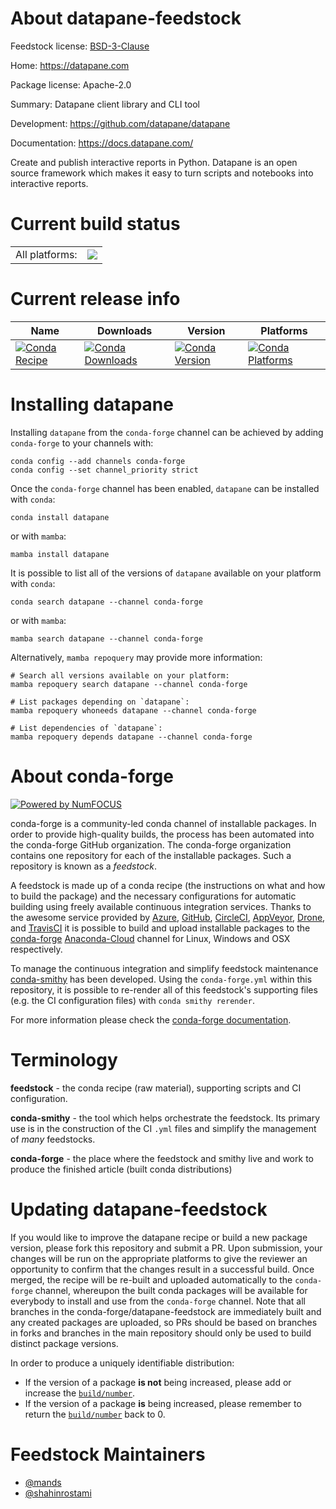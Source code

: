 About datapane-feedstock
========================

Feedstock license: [BSD-3-Clause](https://github.com/conda-forge/datapane-feedstock/blob/main/LICENSE.txt)

Home: https://datapane.com

Package license: Apache-2.0

Summary: Datapane client library and CLI tool

Development: https://github.com/datapane/datapane

Documentation: https://docs.datapane.com/

Create and publish interactive reports in Python.
Datapane is an open source framework which makes
it easy to turn scripts and notebooks into interactive reports.


Current build status
====================


<table><tr><td>All platforms:</td>
    <td>
      <a href="https://dev.azure.com/conda-forge/feedstock-builds/_build/latest?definitionId=10207&branchName=main">
        <img src="https://dev.azure.com/conda-forge/feedstock-builds/_apis/build/status/datapane-feedstock?branchName=main">
      </a>
    </td>
  </tr>
</table>

Current release info
====================

| Name | Downloads | Version | Platforms |
| --- | --- | --- | --- |
| [![Conda Recipe](https://img.shields.io/badge/recipe-datapane-green.svg)](https://anaconda.org/conda-forge/datapane) | [![Conda Downloads](https://img.shields.io/conda/dn/conda-forge/datapane.svg)](https://anaconda.org/conda-forge/datapane) | [![Conda Version](https://img.shields.io/conda/vn/conda-forge/datapane.svg)](https://anaconda.org/conda-forge/datapane) | [![Conda Platforms](https://img.shields.io/conda/pn/conda-forge/datapane.svg)](https://anaconda.org/conda-forge/datapane) |

Installing datapane
===================

Installing `datapane` from the `conda-forge` channel can be achieved by adding `conda-forge` to your channels with:

```
conda config --add channels conda-forge
conda config --set channel_priority strict
```

Once the `conda-forge` channel has been enabled, `datapane` can be installed with `conda`:

```
conda install datapane
```

or with `mamba`:

```
mamba install datapane
```

It is possible to list all of the versions of `datapane` available on your platform with `conda`:

```
conda search datapane --channel conda-forge
```

or with `mamba`:

```
mamba search datapane --channel conda-forge
```

Alternatively, `mamba repoquery` may provide more information:

```
# Search all versions available on your platform:
mamba repoquery search datapane --channel conda-forge

# List packages depending on `datapane`:
mamba repoquery whoneeds datapane --channel conda-forge

# List dependencies of `datapane`:
mamba repoquery depends datapane --channel conda-forge
```


About conda-forge
=================

[![Powered by
NumFOCUS](https://img.shields.io/badge/powered%20by-NumFOCUS-orange.svg?style=flat&colorA=E1523D&colorB=007D8A)](https://numfocus.org)

conda-forge is a community-led conda channel of installable packages.
In order to provide high-quality builds, the process has been automated into the
conda-forge GitHub organization. The conda-forge organization contains one repository
for each of the installable packages. Such a repository is known as a *feedstock*.

A feedstock is made up of a conda recipe (the instructions on what and how to build
the package) and the necessary configurations for automatic building using freely
available continuous integration services. Thanks to the awesome service provided by
[Azure](https://azure.microsoft.com/en-us/services/devops/), [GitHub](https://github.com/),
[CircleCI](https://circleci.com/), [AppVeyor](https://www.appveyor.com/),
[Drone](https://cloud.drone.io/welcome), and [TravisCI](https://travis-ci.com/)
it is possible to build and upload installable packages to the
[conda-forge](https://anaconda.org/conda-forge) [Anaconda-Cloud](https://anaconda.org/)
channel for Linux, Windows and OSX respectively.

To manage the continuous integration and simplify feedstock maintenance
[conda-smithy](https://github.com/conda-forge/conda-smithy) has been developed.
Using the ``conda-forge.yml`` within this repository, it is possible to re-render all of
this feedstock's supporting files (e.g. the CI configuration files) with ``conda smithy rerender``.

For more information please check the [conda-forge documentation](https://conda-forge.org/docs/).

Terminology
===========

**feedstock** - the conda recipe (raw material), supporting scripts and CI configuration.

**conda-smithy** - the tool which helps orchestrate the feedstock.
                   Its primary use is in the construction of the CI ``.yml`` files
                   and simplify the management of *many* feedstocks.

**conda-forge** - the place where the feedstock and smithy live and work to
                  produce the finished article (built conda distributions)


Updating datapane-feedstock
===========================

If you would like to improve the datapane recipe or build a new
package version, please fork this repository and submit a PR. Upon submission,
your changes will be run on the appropriate platforms to give the reviewer an
opportunity to confirm that the changes result in a successful build. Once
merged, the recipe will be re-built and uploaded automatically to the
`conda-forge` channel, whereupon the built conda packages will be available for
everybody to install and use from the `conda-forge` channel.
Note that all branches in the conda-forge/datapane-feedstock are
immediately built and any created packages are uploaded, so PRs should be based
on branches in forks and branches in the main repository should only be used to
build distinct package versions.

In order to produce a uniquely identifiable distribution:
 * If the version of a package **is not** being increased, please add or increase
   the [``build/number``](https://docs.conda.io/projects/conda-build/en/latest/resources/define-metadata.html#build-number-and-string).
 * If the version of a package **is** being increased, please remember to return
   the [``build/number``](https://docs.conda.io/projects/conda-build/en/latest/resources/define-metadata.html#build-number-and-string)
   back to 0.

Feedstock Maintainers
=====================

* [@mands](https://github.com/mands/)
* [@shahinrostami](https://github.com/shahinrostami/)


